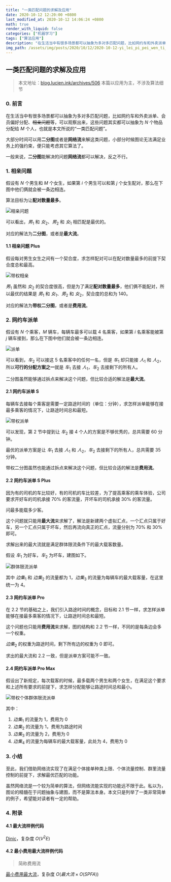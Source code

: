 ```yaml
---
title: "一类匹配问题的求解及应用"
date: 2020-10-12 12:20:00 +0800
last_modified_at: 2020-10-12 14:06:24 +0800
math: true
render_with_liquid: false
categories: ["机器学习"]
tags: ["算法应用"]
description: "在生活当中有很多场景都可以抽象为多对多匹配问题，比如网约车和外卖派单、会员偏好分配、相亲问题等，可以观察出来，这些问题其实都可以抽象为 N 个物品分配给 M 个人。"
img_path: /assets/img/posts/2020/10/12/2020-10-12-yi_lei_pi_pei_wen_ti_de_qiu_jie_ji_ying_yong/
---
```


## 一类匹配问题的求解及应用

> 本文地址：[blog.lucien.ink/archives/506][this]
> 本篇以应用为主，不涉及算法细节

### 0. 前言

在生活当中有很多场景都可以抽象为多对多匹配问题，比如网约车和外卖派单、会员偏好分配、~~相亲问题~~等，可以观察出来，这些问题其实都可以抽象为 $N$ 个物品分配给 $M$ 个人，也就是本文所说的“一类匹配问题”。

大部分时间可以用**二分图**或者是**网络流**来解这类问题，小部分时候图论无法满足业务上的强约束，便只能考虑其它算法了。

一般来说，**二分图**能解决的问题**网络流**都可以解决，反之不行。

### 1. 相亲问题

假设有 $N$ 个男生和 $M$ 个女生，如果第 $i$ 个男生可以和第 $j$ 个女生配对，那么在下图中他们俩就会被一条边相连。

算法目标为让**配对数量最多**。

![相亲问题][1.drawio.svg]

可以看出，$男_1$ 和 $女_2$、$男_2$ 和 $女_1$ 相匹配是最优的。

对应的解法为**二分图**，或者是**最大流**。

#### 1.1 相亲问题 Plus

假设每对男生女生之间有一个契合度，求怎样配对可以在配对数量最多的前提下契合度总和最高。

![带权相亲][1.1.drawio.svg]

$男_1$ 虽然和 $女_2$ 的契合度很高，但是为了满足**配对数量最多**，他们俩不能配对，所以最优的结果是 $男_1$ 和 $女_1$、$男_2$ 和 $女_2$，契合度的总和为 $140$。

对应的解法为**带权二分图**，或者是**费用流**。

### 2. 网约车派单

假设有 $N$ 个乘客，$M$ 辆车，每辆车最多可以载 $4$ 名乘客，如果第 $i$ 名乘客能被第 $j$ 辆车接到，那么在下图中他们就会被一条边相连。

![派单][2.drawio.svg]

可以看到，$车_2$ 可以接这 $5$ 名乘客中的任何一名，但是 $车_1$ 却只能接 $人_1$ 和 $人_2$，所以**可行的分配方案之一**就是 $车_1$ 去接 $人_1$，$车_2$ 去接剩下的所有人。

二分图虽然能够通过拆点来解决这个问题，但比较合适的解法是**最大流**。

#### 2.1 网约车派单 S

每辆车去接每个乘客是需要一定路途时间的（单位：分钟），求怎样派单能够在接最多乘客的情况下，让路途时间总和最短。

![带权派单][2.1.drawio.svg]

可以发现，第 $2$ 节中提到让 $车_2$ 接 $4$ 个人的方案是不够优秀的，总共需要 60 分钟。

最优的派单方案是让 $车_1$ 去接 $人_1$ 和 $人_2$，$车_2$ 去接剩下的所有人，总共需要 35 分钟。

带权二分图虽然也能通过拆点来解决这个问题，但比较合适的解法是**费用流**。

#### 2.2 网约车派单 S Plus

因为有的司机的车比较好，有的司机的车比较差，为了提高乘客的乘车体验，公司要求开好车的司机承接 $70\%$ 的客流量，开坏车的司机承接 $30 \%$ 的客流量。

问最多能载多少客。

这个问题就只能用**最大流**来求解了，解法是新建两个虚拟汇点，一个汇点只属于好车，另一个汇点只属于坏车，然后再流向真正的汇点，流量分别为 $70 \%$ 和 $30 \%$ 即可。

求解出来的最大流就是满足群体限流条件下的最大载客数量。

假设 $车_1$ 为好车，$车_2$ 为坏车，建图如下。

![群体限流派单][2.2.drawio.svg]

其中 $边集_1$ 和 $边集_2$ 的流量都为 $1$，$边集_3$ 的流量为每辆车的最大载客量，在这里统一为 $4$。

#### 2.3 网约车派单 Pro

在 $2.2$ 节的基础之上，我们引入路途时间的概念，目标和 $2.1$ 节一样，求怎样派单能够在接最多乘客的情况下，让路途时间总和最短。

这个问题也只能用**费用流**来求解，图的结构和 $2.2$ 节一样，不同的是每条边会多一个权重。

$边集_2$ 的权重为路途时间，剩下所有边的权重为 $0$ 即可。

求出的最大流和 $2.2$ 一致，但是派单方案可能不一致。

#### 2.4 网约车派单 Pro Max

假设出了新规定，每次载客的时候，最多载两个男生和两个女生，在满足这个要求和上述所有要求的前提下，求怎样分配能够让路途时间总和最小。

![带权个体群体限流派单][2.4.drawio.svg]

其中：

1. $边集_1$ 的流量为 $1$，费用为 $0$
2. $边集_2$ 的流量为 $1$，费用为路途时间
3. $边集_3$ 的流量为 $2$，费用为 $0$
4. $边集_4$ 的流量为每辆车的最大载客量，此处为 $4$，费用为 $0$

### 3. 小结

至此，我们借助网络流实现了在满足个体接单种类上限、个体流量控制、群里流量控制的前提下，求解最优匹配的功能。

虽然网络流是一个较为简单的算法，但网络流能实现的功能远不限于此。私以为，图论的精髓在于问题抽象与建图，而不是算法本身。本文只是列举了一类非常简单的例子，希望能对读者有一定的帮助。

### 4. 附录

#### 4.1 最大流样例代码

[Dinic][dinic]，复杂度 $O(V^2E)$

#### 4.2 最小费用最大流样例代码

> 简称费用流

[最小费用最大流][mcmf]，复杂度 $O(最大流 \times O(SPFA))$

[this]: https://blog.lucien.ink/archives/506/
[1.drawio.svg]: assets/img/posts/2020/10/12/2020-10-12-yi_lei_pi_pei_wen_ti_de_qiu_jie_ji_ying_yong/1.drawio.svg
[1.1.drawio.svg]: assets/img/posts/2020/10/12/2020-10-12-yi_lei_pi_pei_wen_ti_de_qiu_jie_ji_ying_yong/1.1.drawio.svg
[2.drawio.svg]: assets/img/posts/2020/10/12/2020-10-12-yi_lei_pi_pei_wen_ti_de_qiu_jie_ji_ying_yong/2.drawio.svg
[2.1.drawio.svg]: assets/img/posts/2020/10/12/2020-10-12-yi_lei_pi_pei_wen_ti_de_qiu_jie_ji_ying_yong/2.1.drawio.svg
[2.2.drawio.svg]: assets/img/posts/2020/10/12/2020-10-12-yi_lei_pi_pei_wen_ti_de_qiu_jie_ji_ying_yong/2.2.drawio.svg
[2.4.drawio.svg]: assets/img/posts/2020/10/12/2020-10-12-yi_lei_pi_pei_wen_ti_de_qiu_jie_ji_ying_yong/2.4.drawio.svg
[dinic]: https://github.com/UPCACM/DuckKnowNothing/blob/master/src/GraphAlgorithm/%E7%BD%91%E7%BB%9C%E6%B5%81/O(V%5E2E)-Dinic.cpp
[mcmf]: https://github.com/UPCACM/DuckKnowNothing/blob/master/src/GraphAlgorithm/%E7%BD%91%E7%BB%9C%E6%B5%81/MCMF.cpp
